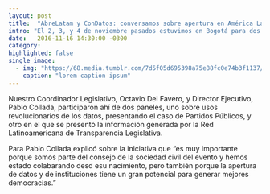 ```yaml
---
layout: post
title:  "AbreLatam y ConDatos: conversamos sobre apertura en América Latina"
intro: "El 2, 3, y 4 de noviembre pasados estuvimos en Bogotá para dos de los eventos latinoamericanos que esperamos con más ansias en el año. Se trata de AbreLatam y ConDatos, eventos en los que se reúne la comunidad latinoamericana que trabaja temas de apertura y datos abiertos."
date:   2016-11-16 14:30:00 -0300
category:
highlighted: false
single_image:
  - img: "https://68.media.tumblr.com/7d5f05d695398a75e88fc0e74b3f1137/tumblr_inline_ogr89dUTvs1uz8ttg_500.png"
    caption: "lorem caption ipsum"
---
```

Nuestro Coordinador Legislativo, Octavio Del Favero, y Director Ejecutivo, Pablo Collada, participaron ahí de dos paneles, uno sobre usos revolucionarios de los datos, presentando el caso de Partidos Públicos, y otro en el que se presentó la información generada por la Red Latinoamericana de Transparencia Legislativa.

Para Pablo Collada,explicó sobre la iniciativa que “es muy importante porque somos parte del consejo de la sociedad civil del evento y hemos estado colabarando desd esu nacimiento, pero también porque la apertura de datos y de instituciones tiene un gran potencial para generar mejores democracias.”
